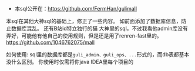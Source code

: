 - 本sql公开在：https://github.com/FermHan/gulimall


本sql在其他大神sql的基础上，修正了一些内容。
如前面添加了数据库信息，防止数据库混乱。
还有B站id特立独行的猫 大神里的sql，不过我看他admin库没有弄好，可能他有他自己的使用规则，但是还是用了renren-fast里的。https://github.com/1046762075/mall

如何使用:
sql里的数据库都是`guli_admin、guli_ops、...`形式的，而db表都基本没什么区别。
你使用时仅需将你java IDEA里每个项目的
